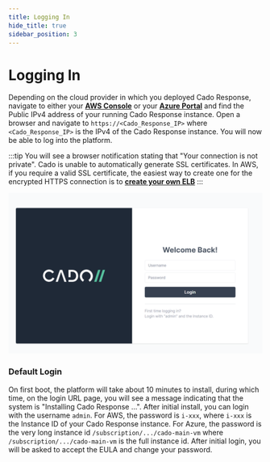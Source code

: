 ```yaml
---
title: Logging In
hide_title: true
sidebar_position: 3
---
```



# Logging In

Depending on the cloud provider in which you deployed Cado Response, navigate to either your **[AWS Console]( https://console.aws.amazon.com)** or your **[Azure Portal](https://portal.azure.com)** and find the Public IPv4 address of your running Cado Response instance.  Open a browser and navigate to `https://<Cado_Response_IP>` where `<Cado_Response_IP>` is the IPv4 of the Cado Response instance.  You will now be able to log into the platform. 

:::tip 
You will see a browser notification stating that "Your connection is not private". Cado is unable to automatically generate SSL certificates. In AWS, if you require a valid SSL certificate, the easiest way to create one for the encrypted HTTPS connection is to **[create your own ELB](guides/aws-load-balancer)**
:::

![Login Page](/img/login.png)

### Default Login
On first boot, the platform will take about 10 minutes to install, during which time, on the login URL page, you will see a message indicating that the system is "Installing Cado Response ...".  After initial install, you can login with the username `admin`.  For AWS, the password is `i-xxx`, where `i-xxx` is the Instance ID of your Cado Response instance.  For Azure, the password is the very long instance id `/subscription/.../cado-main-vm` where `/subscription/.../cado-main-vm` is the full instance id.  After initial login, you will be asked to accept the EULA and change your password.


